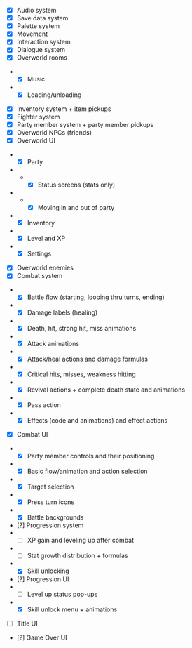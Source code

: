 - [x] Audio system
- [x] Save data system
- [x] Palette system
- [x] Movement
- [x] Interaction system
- [x] Dialogue system
- [x] Overworld rooms
- - [x] Music
- - [x] Loading/unloading
- [x] Inventory system + item pickups
- [x] Fighter system
- [x] Party member system + party member pickups
- [x] Overworld NPCs (friends)
- [x] Overworld UI
- - [x] Party
- - - [x] Status screens (stats only)
- - - [x] Moving in and out of party
- - [x] Inventory
- - [x] Level and XP
- - [x] Settings
- [x] Overworld enemies
- [x] Combat system
- - [x] Battle flow (starting, looping thru turns, ending)
- - [x] Damage labels (healing)
- - [x] Death, hit, strong hit, miss animations
- - [x] Attack animations
- - [x] Attack/heal actions and damage formulas
- - [x] Critical hits, misses, weakness hitting
- - [x] Revival actions + complete death state and animations
- - [x] Pass action
- - [x] Effects (code and animations) and effect actions
- [x] Combat UI
- - [x] Party member controls and their positioning
- - [x] Basic flow/animation and action selection
- - [x] Target selection
- - [x] Press turn icons
- - [x] Battle backgrounds
- [?] Progression system
- - [ ] XP gain and leveling up after combat
- - [ ] Stat growth distribution + formulas
- - [x] Skill unlocking
- [?] Progression UI
- - [ ] Level up status pop-ups
- - [x] Skill unlock menu + animations
- [ ] Title UI
- [?] Game Over UI

